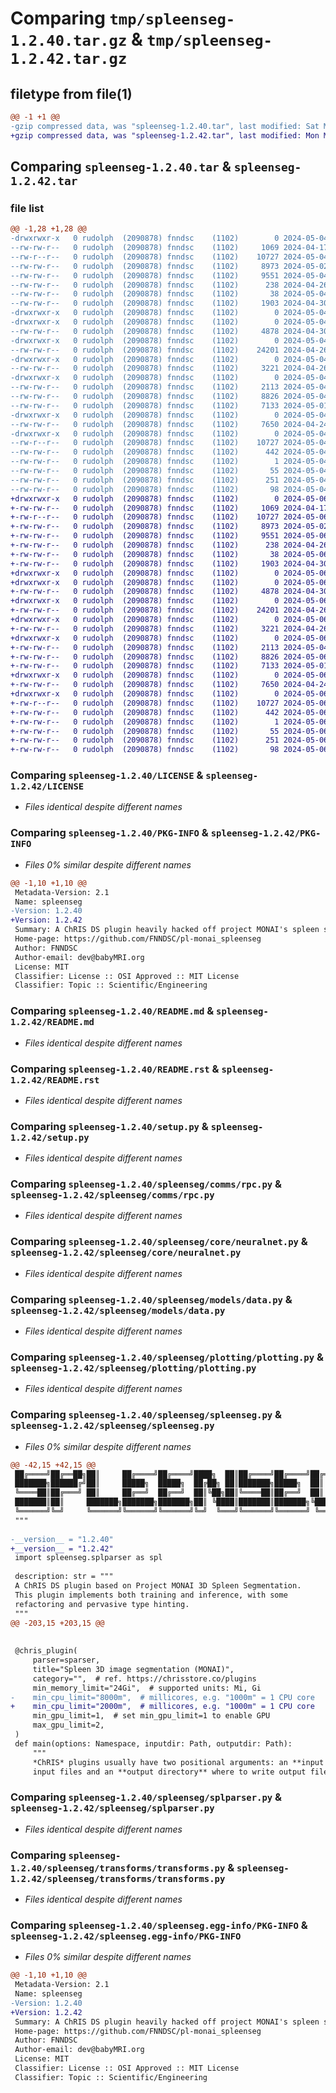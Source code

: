# Comparing `tmp/spleenseg-1.2.40.tar.gz` & `tmp/spleenseg-1.2.42.tar.gz`

## filetype from file(1)

```diff
@@ -1 +1 @@
-gzip compressed data, was "spleenseg-1.2.40.tar", last modified: Sat May  4 00:01:20 2024, max compression
+gzip compressed data, was "spleenseg-1.2.42.tar", last modified: Mon May  6 14:38:06 2024, max compression
```

## Comparing `spleenseg-1.2.40.tar` & `spleenseg-1.2.42.tar`

### file list

```diff
@@ -1,28 +1,28 @@
-drwxrwxr-x   0 rudolph  (2090878) fnndsc    (1102)        0 2024-05-04 00:01:20.610953 spleenseg-1.2.40/
--rw-rw-r--   0 rudolph  (2090878) fnndsc    (1102)     1069 2024-04-17 00:36:10.000000 spleenseg-1.2.40/LICENSE
--rw-r--r--   0 rudolph  (2090878) fnndsc    (1102)    10727 2024-05-04 00:01:20.610953 spleenseg-1.2.40/PKG-INFO
--rw-rw-r--   0 rudolph  (2090878) fnndsc    (1102)     8973 2024-05-02 02:07:10.000000 spleenseg-1.2.40/README.md
--rw-rw-r--   0 rudolph  (2090878) fnndsc    (1102)     9551 2024-05-04 00:01:18.000000 spleenseg-1.2.40/README.rst
--rw-rw-r--   0 rudolph  (2090878) fnndsc    (1102)      238 2024-04-26 18:25:29.000000 spleenseg-1.2.40/requirements.txt
--rw-rw-r--   0 rudolph  (2090878) fnndsc    (1102)       38 2024-05-04 00:01:20.610953 spleenseg-1.2.40/setup.cfg
--rw-rw-r--   0 rudolph  (2090878) fnndsc    (1102)     1903 2024-04-30 22:21:09.000000 spleenseg-1.2.40/setup.py
-drwxrwxr-x   0 rudolph  (2090878) fnndsc    (1102)        0 2024-05-04 00:01:20.607620 spleenseg-1.2.40/spleenseg/
-drwxrwxr-x   0 rudolph  (2090878) fnndsc    (1102)        0 2024-05-04 00:01:20.610953 spleenseg-1.2.40/spleenseg/comms/
--rw-rw-r--   0 rudolph  (2090878) fnndsc    (1102)     4878 2024-04-30 22:32:17.000000 spleenseg-1.2.40/spleenseg/comms/rpc.py
-drwxrwxr-x   0 rudolph  (2090878) fnndsc    (1102)        0 2024-05-04 00:01:20.610953 spleenseg-1.2.40/spleenseg/core/
--rw-rw-r--   0 rudolph  (2090878) fnndsc    (1102)    24201 2024-04-26 18:36:17.000000 spleenseg-1.2.40/spleenseg/core/neuralnet.py
-drwxrwxr-x   0 rudolph  (2090878) fnndsc    (1102)        0 2024-05-04 00:01:20.610953 spleenseg-1.2.40/spleenseg/models/
--rw-rw-r--   0 rudolph  (2090878) fnndsc    (1102)     3221 2024-04-26 18:36:17.000000 spleenseg-1.2.40/spleenseg/models/data.py
-drwxrwxr-x   0 rudolph  (2090878) fnndsc    (1102)        0 2024-05-04 00:01:20.610953 spleenseg-1.2.40/spleenseg/plotting/
--rw-rw-r--   0 rudolph  (2090878) fnndsc    (1102)     2113 2024-05-04 00:00:29.000000 spleenseg-1.2.40/spleenseg/plotting/plotting.py
--rw-rw-r--   0 rudolph  (2090878) fnndsc    (1102)     8826 2024-05-04 00:00:25.000000 spleenseg-1.2.40/spleenseg/spleenseg.py
--rw-rw-r--   0 rudolph  (2090878) fnndsc    (1102)     7133 2024-05-01 23:25:29.000000 spleenseg-1.2.40/spleenseg/splparser.py
-drwxrwxr-x   0 rudolph  (2090878) fnndsc    (1102)        0 2024-05-04 00:01:20.610953 spleenseg-1.2.40/spleenseg/transforms/
--rw-rw-r--   0 rudolph  (2090878) fnndsc    (1102)     7650 2024-04-24 22:01:17.000000 spleenseg-1.2.40/spleenseg/transforms/transforms.py
-drwxrwxr-x   0 rudolph  (2090878) fnndsc    (1102)        0 2024-05-04 00:01:20.610953 spleenseg-1.2.40/spleenseg.egg-info/
--rw-r--r--   0 rudolph  (2090878) fnndsc    (1102)    10727 2024-05-04 00:01:20.000000 spleenseg-1.2.40/spleenseg.egg-info/PKG-INFO
--rw-rw-r--   0 rudolph  (2090878) fnndsc    (1102)      442 2024-05-04 00:01:20.000000 spleenseg-1.2.40/spleenseg.egg-info/SOURCES.txt
--rw-rw-r--   0 rudolph  (2090878) fnndsc    (1102)        1 2024-05-04 00:01:20.000000 spleenseg-1.2.40/spleenseg.egg-info/dependency_links.txt
--rw-rw-r--   0 rudolph  (2090878) fnndsc    (1102)       55 2024-05-04 00:01:20.000000 spleenseg-1.2.40/spleenseg.egg-info/entry_points.txt
--rw-rw-r--   0 rudolph  (2090878) fnndsc    (1102)      251 2024-05-04 00:01:20.000000 spleenseg-1.2.40/spleenseg.egg-info/requires.txt
--rw-rw-r--   0 rudolph  (2090878) fnndsc    (1102)       98 2024-05-04 00:01:20.000000 spleenseg-1.2.40/spleenseg.egg-info/top_level.txt
+drwxrwxr-x   0 rudolph  (2090878) fnndsc    (1102)        0 2024-05-06 14:38:06.421744 spleenseg-1.2.42/
+-rw-rw-r--   0 rudolph  (2090878) fnndsc    (1102)     1069 2024-04-17 00:36:10.000000 spleenseg-1.2.42/LICENSE
+-rw-r--r--   0 rudolph  (2090878) fnndsc    (1102)    10727 2024-05-06 14:38:06.421744 spleenseg-1.2.42/PKG-INFO
+-rw-rw-r--   0 rudolph  (2090878) fnndsc    (1102)     8973 2024-05-02 02:07:10.000000 spleenseg-1.2.42/README.md
+-rw-rw-r--   0 rudolph  (2090878) fnndsc    (1102)     9551 2024-05-06 14:38:04.000000 spleenseg-1.2.42/README.rst
+-rw-rw-r--   0 rudolph  (2090878) fnndsc    (1102)      238 2024-04-26 18:25:29.000000 spleenseg-1.2.42/requirements.txt
+-rw-rw-r--   0 rudolph  (2090878) fnndsc    (1102)       38 2024-05-06 14:38:06.421744 spleenseg-1.2.42/setup.cfg
+-rw-rw-r--   0 rudolph  (2090878) fnndsc    (1102)     1903 2024-04-30 22:21:09.000000 spleenseg-1.2.42/setup.py
+drwxrwxr-x   0 rudolph  (2090878) fnndsc    (1102)        0 2024-05-06 14:38:06.418410 spleenseg-1.2.42/spleenseg/
+drwxrwxr-x   0 rudolph  (2090878) fnndsc    (1102)        0 2024-05-06 14:38:06.418410 spleenseg-1.2.42/spleenseg/comms/
+-rw-rw-r--   0 rudolph  (2090878) fnndsc    (1102)     4878 2024-04-30 22:32:17.000000 spleenseg-1.2.42/spleenseg/comms/rpc.py
+drwxrwxr-x   0 rudolph  (2090878) fnndsc    (1102)        0 2024-05-06 14:38:06.418410 spleenseg-1.2.42/spleenseg/core/
+-rw-rw-r--   0 rudolph  (2090878) fnndsc    (1102)    24201 2024-04-26 18:36:17.000000 spleenseg-1.2.42/spleenseg/core/neuralnet.py
+drwxrwxr-x   0 rudolph  (2090878) fnndsc    (1102)        0 2024-05-06 14:38:06.418410 spleenseg-1.2.42/spleenseg/models/
+-rw-rw-r--   0 rudolph  (2090878) fnndsc    (1102)     3221 2024-04-26 18:36:17.000000 spleenseg-1.2.42/spleenseg/models/data.py
+drwxrwxr-x   0 rudolph  (2090878) fnndsc    (1102)        0 2024-05-06 14:38:06.418410 spleenseg-1.2.42/spleenseg/plotting/
+-rw-rw-r--   0 rudolph  (2090878) fnndsc    (1102)     2113 2024-05-04 00:00:29.000000 spleenseg-1.2.42/spleenseg/plotting/plotting.py
+-rw-rw-r--   0 rudolph  (2090878) fnndsc    (1102)     8826 2024-05-06 14:37:29.000000 spleenseg-1.2.42/spleenseg/spleenseg.py
+-rw-rw-r--   0 rudolph  (2090878) fnndsc    (1102)     7133 2024-05-01 23:25:29.000000 spleenseg-1.2.42/spleenseg/splparser.py
+drwxrwxr-x   0 rudolph  (2090878) fnndsc    (1102)        0 2024-05-06 14:38:06.418410 spleenseg-1.2.42/spleenseg/transforms/
+-rw-rw-r--   0 rudolph  (2090878) fnndsc    (1102)     7650 2024-04-24 22:01:17.000000 spleenseg-1.2.42/spleenseg/transforms/transforms.py
+drwxrwxr-x   0 rudolph  (2090878) fnndsc    (1102)        0 2024-05-06 14:38:06.418410 spleenseg-1.2.42/spleenseg.egg-info/
+-rw-r--r--   0 rudolph  (2090878) fnndsc    (1102)    10727 2024-05-06 14:38:06.000000 spleenseg-1.2.42/spleenseg.egg-info/PKG-INFO
+-rw-rw-r--   0 rudolph  (2090878) fnndsc    (1102)      442 2024-05-06 14:38:06.000000 spleenseg-1.2.42/spleenseg.egg-info/SOURCES.txt
+-rw-rw-r--   0 rudolph  (2090878) fnndsc    (1102)        1 2024-05-06 14:38:06.000000 spleenseg-1.2.42/spleenseg.egg-info/dependency_links.txt
+-rw-rw-r--   0 rudolph  (2090878) fnndsc    (1102)       55 2024-05-06 14:38:06.000000 spleenseg-1.2.42/spleenseg.egg-info/entry_points.txt
+-rw-rw-r--   0 rudolph  (2090878) fnndsc    (1102)      251 2024-05-06 14:38:06.000000 spleenseg-1.2.42/spleenseg.egg-info/requires.txt
+-rw-rw-r--   0 rudolph  (2090878) fnndsc    (1102)       98 2024-05-06 14:38:06.000000 spleenseg-1.2.42/spleenseg.egg-info/top_level.txt
```

### Comparing `spleenseg-1.2.40/LICENSE` & `spleenseg-1.2.42/LICENSE`

 * *Files identical despite different names*

### Comparing `spleenseg-1.2.40/PKG-INFO` & `spleenseg-1.2.42/PKG-INFO`

 * *Files 0% similar despite different names*

```diff
@@ -1,10 +1,10 @@
 Metadata-Version: 2.1
 Name: spleenseg
-Version: 1.2.40
+Version: 1.2.42
 Summary: A ChRIS DS plugin heavily hacked off project MONAI's spleen segmenation notebook
 Home-page: https://github.com/FNNDSC/pl-monai_spleenseg
 Author: FNNDSC
 Author-email: dev@babyMRI.org
 License: MIT
 Classifier: License :: OSI Approved :: MIT License
 Classifier: Topic :: Scientific/Engineering
```

### Comparing `spleenseg-1.2.40/README.md` & `spleenseg-1.2.42/README.md`

 * *Files identical despite different names*

### Comparing `spleenseg-1.2.40/README.rst` & `spleenseg-1.2.42/README.rst`

 * *Files identical despite different names*

### Comparing `spleenseg-1.2.40/setup.py` & `spleenseg-1.2.42/setup.py`

 * *Files identical despite different names*

### Comparing `spleenseg-1.2.40/spleenseg/comms/rpc.py` & `spleenseg-1.2.42/spleenseg/comms/rpc.py`

 * *Files identical despite different names*

### Comparing `spleenseg-1.2.40/spleenseg/core/neuralnet.py` & `spleenseg-1.2.42/spleenseg/core/neuralnet.py`

 * *Files identical despite different names*

### Comparing `spleenseg-1.2.40/spleenseg/models/data.py` & `spleenseg-1.2.42/spleenseg/models/data.py`

 * *Files identical despite different names*

### Comparing `spleenseg-1.2.40/spleenseg/plotting/plotting.py` & `spleenseg-1.2.42/spleenseg/plotting/plotting.py`

 * *Files identical despite different names*

### Comparing `spleenseg-1.2.40/spleenseg/spleenseg.py` & `spleenseg-1.2.42/spleenseg/spleenseg.py`

 * *Files 0% similar despite different names*

```diff
@@ -42,15 +42,15 @@
 ██╔════╝██╔══██╗██║     ██╔════╝██╔════╝████╗  ██║██╔════╝██╔════╝██╔════╝
 ███████╗██████╔╝██║     █████╗  █████╗  ██╔██╗ ██║███████╗█████╗  ██║  ███╗
 ╚════██║██╔═══╝ ██║     ██╔══╝  ██╔══╝  ██║╚██╗██║╚════██║██╔══╝  ██║   ██║
 ███████║██║     ███████╗███████╗███████╗██║ ╚████║███████║███████╗╚██████╔╝
 ╚══════╝╚═╝     ╚══════╝╚══════╝╚══════╝╚═╝  ╚═══╝╚══════╝╚══════╝ ╚═════╝
 """
 
-__version__ = "1.2.40"
+__version__ = "1.2.42"
 import spleenseg.splparser as spl
 
 description: str = """
 A ChRIS DS plugin based on Project MONAI 3D Spleen Segmentation.
 This plugin implements both training and inference, with some
 refactoring and pervasive type hinting.
 """
@@ -203,15 +203,15 @@
 
 
 @chris_plugin(
     parser=sparser,
     title="Spleen 3D image segmentation (MONAI)",
     category="",  # ref. https://chrisstore.co/plugins
     min_memory_limit="24Gi",  # supported units: Mi, Gi
-    min_cpu_limit="8000m",  # millicores, e.g. "1000m" = 1 CPU core
+    min_cpu_limit="2000m",  # millicores, e.g. "1000m" = 1 CPU core
     min_gpu_limit=1,  # set min_gpu_limit=1 to enable GPU
     max_gpu_limit=2,
 )
 def main(options: Namespace, inputdir: Path, outputdir: Path):
     """
     *ChRIS* plugins usually have two positional arguments: an **input directory** containing
     input files and an **output directory** where to write output files. Command-line arguments
```

### Comparing `spleenseg-1.2.40/spleenseg/splparser.py` & `spleenseg-1.2.42/spleenseg/splparser.py`

 * *Files identical despite different names*

### Comparing `spleenseg-1.2.40/spleenseg/transforms/transforms.py` & `spleenseg-1.2.42/spleenseg/transforms/transforms.py`

 * *Files identical despite different names*

### Comparing `spleenseg-1.2.40/spleenseg.egg-info/PKG-INFO` & `spleenseg-1.2.42/spleenseg.egg-info/PKG-INFO`

 * *Files 0% similar despite different names*

```diff
@@ -1,10 +1,10 @@
 Metadata-Version: 2.1
 Name: spleenseg
-Version: 1.2.40
+Version: 1.2.42
 Summary: A ChRIS DS plugin heavily hacked off project MONAI's spleen segmenation notebook
 Home-page: https://github.com/FNNDSC/pl-monai_spleenseg
 Author: FNNDSC
 Author-email: dev@babyMRI.org
 License: MIT
 Classifier: License :: OSI Approved :: MIT License
 Classifier: Topic :: Scientific/Engineering
```

